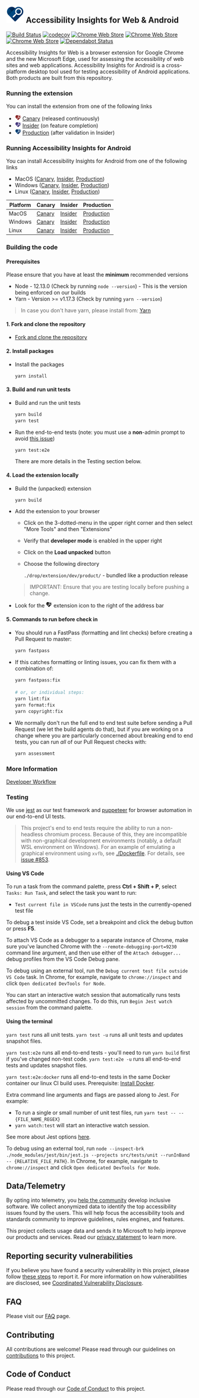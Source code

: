 <!--
Copyright (c) Microsoft Corporation. All rights reserved.
Licensed under the MIT License.
-->

## ![Product Logo](./src/icons/brand/blue/brand-blue-48px.png) Accessibility Insights for Web & Android

[![Build Status](https://dev.azure.com/ms/accessibility-insights-web/_apis/build/status/AccessibilityInsights-Web-CI?branchName=master)](https://dev.azure.com/ms/accessibility-insights-web/_build/latest?definitionId=63&branchName=master)
[![codecov](https://codecov.io/gh/microsoft/accessibility-insights-web/branch/master/graph/badge.svg)](https://codecov.io/gh/microsoft/accessibility-insights-web)
[![Chrome Web Store](https://img.shields.io/chrome-web-store/v/pbjjkligggfmakdaogkfomddhfmpjeni.svg?label=Version)](https://chrome.google.com/webstore/detail/accessibility-insights-fo/pbjjkligggfmakdaogkfomddhfmpjeni)
[![Chrome Web Store](https://img.shields.io/chrome-web-store/users/pbjjkligggfmakdaogkfomddhfmpjeni.svg)](https://chrome.google.com/webstore/detail/accessibility-insights-fo/pbjjkligggfmakdaogkfomddhfmpjeni)
[![Chrome Web Store](https://img.shields.io/chrome-web-store/stars/pbjjkligggfmakdaogkfomddhfmpjeni.svg)](https://chrome.google.com/webstore/detail/accessibility-insights-fo/pbjjkligggfmakdaogkfomddhfmpjeni/reviews)
[![Dependabot Status](https://api.dependabot.com/badges/status?host=github&repo=microsoft/accessibility-insights-web)](https://dependabot.com)

Accessibility Insights for Web is a browser extension for Google Chrome and the new Microsoft Edge, used for assessing the accessibility of web sites and web applications. Accessibility Insights for Android is a cross-platform desktop tool used for testing accessibility of Android applications. Both products are built from this repository.

### Running the extension

You can install the extension from one of the following links

-   ![Canary Logo](./src/icons/brand/red/brand-red-16px.png) [Canary](https://chrome.google.com/webstore/detail/hbcplehnakffdldhldncjlnbpfgogbem) (released continuously)
-   ![Insider Logo](./src/icons/brand/violet/brand-violet-16px.png) [Insider](https://chrome.google.com/webstore/detail/nnmjfbmebeckhpejobgjjjnchlljiagp) (on feature completion)
-   ![Production Logo](./src/icons/brand/blue/brand-blue-16px.png) [Production](https://chrome.google.com/webstore/detail/pbjjkligggfmakdaogkfomddhfmpjeni) (after validation in Insider)

### Running Accessibility Insights for Android

You can install Accessibility Insights for Android from one of the following links

-   MacOS ([Canary](https://aka.ms/accessibility-insights-for-android/downloads/CanaryMacOS), [Insider](https://aka.ms/accessibility-insights-for-android/downloads/InsiderMacOS), [Production](https://aka.ms/accessibility-insights-for-android/downloads/MacOS))
-   Windows ([Canary](https://aka.ms/accessibility-insights-for-android/downloads/CanaryWindows), [Insider](https://aka.ms/accessibility-insights-for-android/downloads/InsiderWindows), [Production](https://aka.ms/accessibility-insights-for-android/downloads/Windows))
-   Linux ([Canary](https://aka.ms/accessibility-insights-for-android/downloads/CanaryLinux), [Insider](https://aka.ms/accessibility-insights-for-android/downloads/InsiderLinux), [Production](https://aka.ms/accessibility-insights-for-android/downloads/Linux))

| Platform | Canary                                                                              | Insider                                                                               | Production                                                                        |
| -------- | ----------------------------------------------------------------------------------- | ------------------------------------------------------------------------------------- | --------------------------------------------------------------------------------- |
| MacOS    | [Canary](https://aka.ms/accessibility-insights-for-android/downloads/CanaryMacOS)   | [Insider](https://aka.ms/accessibility-insights-for-android/downloads/InsiderMacOS)   | [Production](https://aka.ms/accessibility-insights-for-android/downloads/MacOS)   |
| Windows  | [Canary](https://aka.ms/accessibility-insights-for-android/downloads/CanaryWindows) | [Insider](https://aka.ms/accessibility-insights-for-android/downloads/InsiderWindows) | [Production](https://aka.ms/accessibility-insights-for-android/downloads/Windows) |
| Linux    | [Canary](https://aka.ms/accessibility-insights-for-android/downloads/CanaryLinux)   | [Insider](https://aka.ms/accessibility-insights-for-android/downloads/InsiderLinux)   | [Production](https://aka.ms/accessibility-insights-for-android/downloads/Linux)   |

### Building the code

#### Prerequisites

Please ensure that you have at least the **minimum** recommended versions

-   Node - 12.13.0 (Check by running `node --version`) - This is the version being enforced on our builds
-   Yarn - Version >= v1.17.3 (Check by running `yarn --version`)

> In case you don't have yarn, please install from: [Yarn](https://yarnpkg.com/en/docs/install)

#### 1. Fork and clone the repository

-   [Fork and clone the repository](docs/git-branch-setup.md)

#### 2. Install packages

-   Install the packages

    ```bash
    yarn install
    ```

#### 3. Build and run unit tests

-   Build and run the unit tests
    ```bash
    yarn build
    yarn test
    ```
-   Run the end-to-end tests (note: you must use a **non**-admin prompt to avoid [this issue](https://stackoverflow.com/questions/36835130))
    ```bash
    yarn test:e2e
    ```
    There are more details in the Testing section below.

#### 4. Load the extension locally

-   Build the (unpacked) extension
    ```bash
    yarn build
    ```
-   Add the extension to your browser

    -   Click on the 3-dotted-menu in the upper right corner and then select "More Tools" and then "Extensions"
    -   Verify that **developer mode** is enabled in the upper right
    -   Click on the **Load unpacked** button
    -   Choose the following directory

        `./drop/extension/dev/product/` - bundled like a production release

    > IMPORTANT: Ensure that you are testing locally before pushing a change.

-   Look for the ![Dev Logo](./src/icons/brand/gray/brand-gray-16px.png) extension icon to the right of the address bar

#### 5. Commands to run before check in

-   You should run a FastPass (formatting and lint checks) before creating a Pull Request to master:

    ```bash
    yarn fastpass
    ```

-   If this catches formatting or linting issues, you can fix them with a combination of:

    ```bash
    yarn fastpass:fix

    # or, or individual steps:
    yarn lint:fix
    yarn format:fix
    yarn copyright:fix
    ```

-   We normally don't run the full end to end test suite before sending a Pull Request (we let the build agents do that), but if you are working on a change where you are particularly concerned about breaking end to end tests, you can run _all_ of our Pull Request checks with:
    ```bash
    yarn assessment
    ```

### More Information

[Developer Workflow](./docs/workflow.md)

### Testing

We use [jest](https://github.com/facebook/jest) as our test framework and [puppeteer](https://github.com/GoogleChrome/puppeteer) for browser automation in our end-to-end UI tests.

> This project's end to end tests require the ability to run a non-headless chromium process. Because of this, they are incompatible with non-graphical development environments (notably, a default WSL environment on Windows). For an example of emulating a graphical environment using `xvfb`, see [./Dockerfile](./Dockerfile). For details, see [issue #853](https://github.com/microsoft/accessibility-insights-web/issues/853).

#### Using VS Code

To run a task from the command palette, press **Ctrl + Shift + P**, select `Tasks: Run Task`, and select the task you want to run:

-   `Test current file in VSCode` runs just the tests in the currently-opened test file

To debug a test inside VS Code, set a breakpoint and click the debug button or press **F5**.

To attach VS Code as a debugger to a separate instance of Chrome, make sure you've launched Chrome with the `--remote-debugging-port=9230` command line argument, and then use either of the `Attach debugger...` debug profiles from the VS Code Debug pane.

To debug using an external tool, run the `Debug current test file outside VS Code` task. In Chrome, for example, navigate to `chrome://inspect` and click `Open dedicated DevTools for Node`.

You can start an interactive watch session that automatically runs tests affected by uncommitted changes. To do this, run `Begin Jest watch session` from the command palette.

#### Using the terminal

`yarn test` runs all unit tests.
`yarn test -u` runs all unit tests and updates snapshot files.

`yarn test:e2e` runs all end-to-end tests - you'll need to run `yarn build` first if you've changed non-test code.
`yarn test:e2e -u` runs all end-to-end tests and updates snapshot files.

`yarn test:e2e:docker` runs all end-to-end tests in the same Docker container our linux CI build uses. Prerequisite: [Install Docker](https://docs.docker.com/install/).

Extra command line arguments and flags are passed along to Jest. For example:

-   To run a single or small number of unit test files, run `yarn test -- -- {FILE_NAME_REGEX}`
-   `yarn watch:test` will start an interactive watch session.

See more about Jest options [here](https://jestjs.io/docs/en/cli.html).

To debug using an external tool, run `node --inspect-brk ./node_modules/jest/bin/jest.js --projects src/tests/unit --runInBand -- {RELATIVE_FILE_PATH}`. In Chrome, for example, navigate to `chrome://inspect` and click `Open dedicated DevTools for Node`.

## Data/Telemetry

By opting into telemetry, you [help the community](https://go.microsoft.com/fwlink/?linkid=2077765) develop inclusive software. We collect anonymized data to identify the top accessibility issues found by the users. This will help focus the accessibility tools and standards community to improve guidelines, rules engines, and features.

This project collects usage data and sends it to Microsoft to help improve our products and services. Read our [privacy statement](https://privacy.microsoft.com/en-us/privacystatement) to learn more.

## Reporting security vulnerabilities

If you believe you have found a security vulnerability in this project, please follow [these steps](https://technet.microsoft.com/en-us/security/ff852094.aspx) to report it. For more information on how vulnerabilities are disclosed, see [Coordinated Vulnerability Disclosure](https://technet.microsoft.com/en-us/security/dn467923).

## FAQ

Please visit our [FAQ](https://accessibilityinsights.io/docs/en/web/reference/faq) page.

## Contributing

All contributions are welcome! Please read through our guidelines on [contributions](./CONTRIBUTING.md) to this project.

## Code of Conduct

Please read through our [Code of Conduct](./CODE_OF_CONDUCT.md) to this project.
